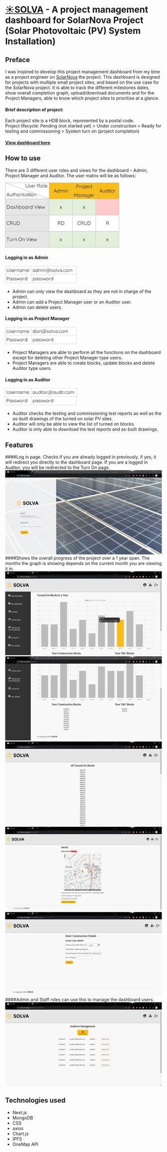 # [☀︎SOLVA](https://solva.vercel.app/) - A project management dashboard for SolarNova Project (Solar Photovoltaic (PV) System Installation)
## Preface
I was inspired to develop this project management dashboard from my time as a project engineer on [SolarNova](https://www.hdb.gov.sg/about-us/our-role/smart-and-sustainable-living/solarnova-page) the project. This dashboard is designed for projects with multiple small project sites, and based on the use case for the SolarNova project. It is able to track the different milestones dates, show overall completion graph, upload/download documents and for the Project Managers, able to know which project sites to prioritise at a glance.
</br>
#### Brief description of project:
Each project site is a HDB block, represented by a postal code.
</br>
Project lifecycle: 
Pending (not started yet) > Under construction > Ready for testing and commissioning > System turn on (project completion)

#### [View dashboard here](https://solva.vercel.app/)

## How to use
There are 3 different user roles and views for the dashboard – Admin, Project Manager and Auditor. The user matrix will be as follows: <br/>

![Alt Text](https://github.com/shinyi-a/readmeStorage/blob/main/solva/allusermatrix.jpg)

#### Logging in as Admin
![Alt Text](https://github.com/shinyi-a/readmeStorage/blob/main/solva/admin.jpg)
- Admin can only view the dashboard as they are not in charge of the project.
- Admin can add a Project Manager user or an Auditor user.
- Admin can delete users.

#### Logging in as Project Manager
![Alt Text](https://github.com/shinyi-a/readmeStorage/blob/main/solva/projectmanager.jpg)
- Project Managers are able to perform all the functions on the dashboard except for deleting other Project Manager type users.
- Project Managers are able to create blocks, update blocks and delete Auditor type users.

#### Logging in as Auditor
![Alt Text](https://github.com/shinyi-a/readmeStorage/blob/main/solva/auditor.jpg)
- Auditor checks the testing and commissioning test reports as well as the as-built drawings of the turned on solar PV sites.
- Auditor will only be able to view the list of turned on blocks.
- Auditor is only able to download the test reports and as-built drawings.

## Features
####Log in page. Checks if you are already logged in previously, if yes, it will redirect you directly to the dashboard page. If you are a logged in Auditor, you will be redirected to the Turn On page.
![Alt Text](https://github.com/shinyi-a/readmeStorage/blob/main/solva/login.jpg)
####Shows the overall progress of the project over a 1 year span. The months the graph is showing depends on the current month you are viewing it in.
![Alt Text](https://github.com/shinyi-a/readmeStorage/blob/main/solva/graph.jpg)
![Alt Text](https://github.com/shinyi-a/readmeStorage/blob/main/solva/blocks.jpg)
![Alt Text](https://github.com/shinyi-a/readmeStorage/blob/main/solva/turnon.jpg)
![Alt Text](https://github.com/shinyi-a/readmeStorage/blob/main/solva/cardview.jpg)
![Alt Text](https://github.com/shinyi-a/readmeStorage/blob/main/solva/update.jpg)
####Admin and Staff roles can use this to manage the dashboard users.
![Alt Text](https://github.com/shinyi-a/readmeStorage/blob/main/solva/usermanagement.jpg)

## Technologies used

- Next.js
- MongoDB
- CSS
- axios
- Chart.js
- IPFS
- OneMap API
